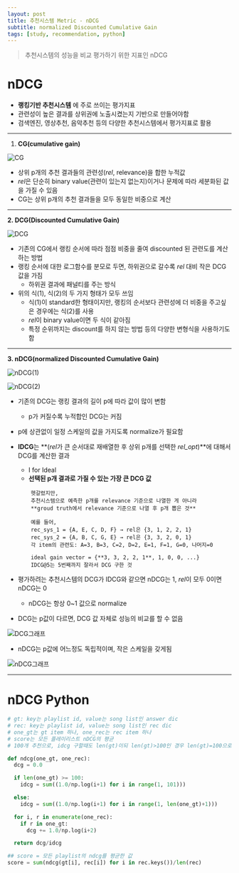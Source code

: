 ```yaml
---
layout: post
title: 추천시스템 Metric - nDCG
subtitle: normalized Discounted Cumulative Gain
tags: [study, recommendation, python]
---
```

> 추천시스템의 성능을 비교 평가하기 위한 지표인 nDCG

# nDCG

- **랭킹기반 추천시스템** 에 주로 쓰이는 평가지표
- 관련성이 높은 결과를 상위권에 노출시켰는지 기반으로 만들어야함
- 검색엔진, 영상추천, 음악추천 등의 다양한 추천시스템에서 평가지표로 활용

---

1. **CG(cumulative gain)**

![CG](https://joyae.github.io/img/nDCG/Untitled.png)

- 상위 p개의 추천 결과들의 관련성(*rel*, relevance)을 합한 누적값
- *rel*은 단순히 binary value(관련이 있는지 없는지)이거나 문제에 따라 세분화된 값을 가질 수 있음
- CG는 상위 p개의 추천 결과들을 모두 동일한 비중으로 계산

---  

**2. DCG(Discounted Cumulative Gain)**

![DCG](https://joyae.github.io/img/nDCG/Untitled1.png)

- 기존의 CG에서 랭킹 순서에 따라 점점 비중을 줄여 discounted 된 관련도를 계산하는 방법<br/>
- 랭킹 순서에 대한 로그함수를 분모로 두면, 하위권으로 갈수록 *rel* 대비 작은 DCG 값을 가짐
    - 하위권 결과에 패널티를 주는 방식<br/>
- 위의 식(1), 식(2)의 두 가지 형태가 모두 쓰임
    - 식(1)이 standard한 형태이지만, 랭킹의 순서보다 관련성에 더 비중을 주고싶은 경우에는 식(2)를 사용
    - *rel*이 binary value이면 두 식이 같아짐
    - 특정 순위까지는 discount를 하지 않는 방법 등의 다양한 변형식을 사용하기도 함

---

**3. nDCG(normalized Discounted Cumulative Gain)**

![nDCG(1)](https://joyae.github.io/img/nDCG/Untitled2.png)

![nDCG(2)](https://joyae.github.io/img/nDCG/Untitled3.png)

- 기존의 DCG는 랭킹 결과의 길이 p에 따라 값이 많이 변함
    - p가 커질수록 누적합인 DCG는 커짐<br/>
- p에 상관없이 일정 스케일의 값을 가지도록 normalize가 필요함<br/>
- **IDCG**는 **(*rel*가 큰 순서대로 재배열한 후 상위 p개를 선택한 *rel_opt*)**에 대해서 DCG를 계산한 결과
    - I for Ideal
    - **선택된 p개 결과로 가질 수 있는 가장 큰 DCG 값**<br/>

  ```
      헷갈렸지만,
      추천시스템으로 예측한 p개를 relevance 기준으로 나열한 게 아니라
      **groud truth에서 relevance 기준으로 나열 후 p개 뽑은 것**

      예를 들어,
      rec_sys_1 = {A, E, C, D, F} → rel은 {3, 1, 2, 2, 1}
      rec_sys_2 = {A, B, C, G, E} → rel은 {3, 3, 2, 0, 1}
      각 item의 관련도: A=3, B=3, C=2, D=2, E=1, F=1, G=0, 나머지=0

      ideal gain vector = {**3, 3, 2, 2, 1**, 1, 0, 0, ...}
      IDCG@5는 5번째까지 잘라서 DCG 구한 것
  ```
- 평가하려는 추천시스템의 DCG가 IDCG와 같으면 nDCG는 1, *rel*이 모두 0이면 nDCG는 0
    - nDCG는 항상 0~1 값으로 normalize<br/>
- DCG는 p값이 다르면, DCG 값 자체로 성능의 비교를 할 수 없음

![DCG그래프](https://joyae.github.io/img/nDCG/Untitled4.png)

- nDCG는 p값에 어느정도 독립적이며, 작은 스케일을 갖게됨

![nDCG그래프](https://joyae.github.io/img/nDCG/Untitled5.png)

---

# nDCG Python

```python
# gt: key는 playlist id, value는 song list인 answer dic
# rec: key는 playlist id, value는 song list인 rec dic
# one_gt는 gt item 하나, one_rec는 rec item 하나
# score는 모든 플레이리스트 nDCG의 평균
# 100개 추천으로, idcg 구할때도 len(gt)이되 len(gt)>100인 경우 len(gt)=100으로 두고 계산

def ndcg(one_gt, one_rec):
  dcg = 0.0

  if len(one_gt) >= 100:
    idcg = sum((1.0/np.log(i+1) for i in range(1, 101)))

  else:
    idcg = sum((1.0/np.log(i+1) for i in range(1, len(one_gt)+1)))

  for i, r in enumerate(one_rec):
    if r in one_gt:
      dcg += 1.0/np.log(i+2)

  return dcg/idcg

## score = 모든 playlist의 ndcg를 평균한 값
score = sum(ndcg(gt[i], rec[i]) for i in rec.keys())/len(rec)
```
